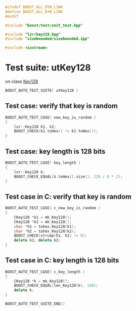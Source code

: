 ```cpp
#ifndef BOOST_ALL_DYN_LINK
#define BOOST_ALL_DYN_LINK
#endif

#include "boost/test/unit_test.hpp"

#include "lxr/key128.hpp"
#include "sizebounded/sizebounded.ipp"

#include <iostream>
````

# Test suite: utKey128

on class [Key128](../src/key128.hpp.md)

```cpp
BOOST_AUTO_TEST_SUITE( utKey128 )
```
## Test case: verify that key is random
```cpp
BOOST_AUTO_TEST_CASE( new_key_is_random )
{
    lxr::Key128 k1, k2;
	BOOST_CHECK(k1.toHex() != k2.toHex());
}
```

## Test case: key length is 128 bits
```cpp
BOOST_AUTO_TEST_CASE( key_length )
{
    lxr::Key128 k;
	BOOST_CHECK_EQUAL(k.toHex().size(), 128 / 8 * 2);
}
```

## Test case in C: verify that key is random
```cpp
BOOST_AUTO_TEST_CASE( c_new_key_is_random )
{
    CKey128 *k1 = mk_Key128();
    CKey128 *k2 = mk_Key128();
	char *h1 = tohex_Key128(k1);
	char *h2 = tohex_Key128(k2);
	BOOST_CHECK(strcmp(h1, h2) != 0);
    delete k1; delete k2;
}
```

## Test case in C: key length is 128 bits
```cpp
BOOST_AUTO_TEST_CASE( c_key_length )
{
    CKey128 *k = mk_Key128();
	BOOST_CHECK_EQUAL(len_Key128(k), 128);
    delete k;
}
```

```cpp
BOOST_AUTO_TEST_SUITE_END()
```
